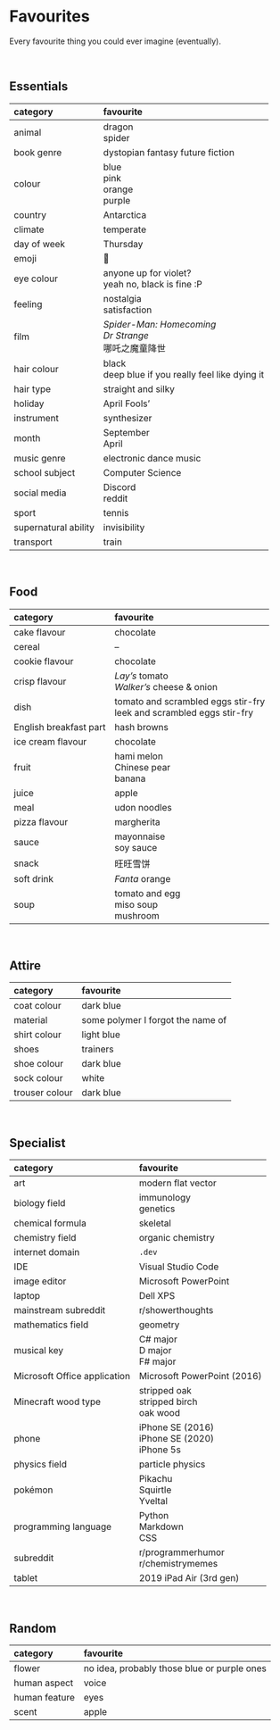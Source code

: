 # Favourites

Every favourite thing you could ever imagine (eventually).


<br>


## Essentials

| category | favourite |
| :------- | :-------- |
| animal | dragon <br> spider |
| book genre | dystopian fantasy future fiction |
| colour | blue <br> pink <br> orange <br> purple |
| country | Antarctica |
| climate | temperate |
| day of week | Thursday |
| emoji | 👀 |
| eye colour | anyone up for violet? <br> yeah no, black is fine :P |
| feeling | nostalgia <br> satisfaction |
| film | *Spider-Man: Homecoming* <br> *Dr Strange* <br> 哪吒之魔童降世 |
| hair colour | black <br> deep blue if you really feel like dying it |
| hair type | straight and silky |
| holiday | April Fools’ |
| instrument | synthesizer |
| month | September <br> April |
| music genre | electronic dance music |
| school subject | Computer Science |
| social media | Discord <br> reddit |
| sport | tennis |
| supernatural ability | invisibility |
| transport | train |


<br>


## Food

| category | favourite |
| :------- | :-------- |
| cake flavour | chocolate |
| cereal | – |
| cookie flavour | chocolate |
| crisp flavour | *Lay’s* tomato <br> *Walker’s* cheese & onion |
| dish | tomato and scrambled eggs stir-fry <br> leek and scrambled eggs stir-fry |
| English breakfast part | hash browns |
| ice cream flavour | chocolate |
| fruit | hami melon <br> Chinese pear <br> banana |
| juice | apple |
| meal | udon noodles |
| pizza flavour | margherita |
| sauce | mayonnaise <br> soy sauce |
| snack | 旺旺雪饼 |
| soft drink | *Fanta* orange |
| soup | tomato and egg <br> miso soup <br> mushroom |


<br>


## Attire

| category | favourite |
| :------- | :-------- |
| coat colour | dark blue |
| material | some polymer I forgot the name of |
| shirt colour | light blue |
| shoes | trainers |
| shoe colour | dark blue |
| sock colour | white |
| trouser colour | dark blue |


<br>


## Specialist

| category | favourite |
| :------- | :-------- |
| art | modern flat vector |
| biology field | immunology <br> genetics |
| chemical formula | skeletal |
| chemistry field | organic chemistry |
| internet domain | `.dev` |
| IDE | Visual Studio Code |
| image editor | Microsoft PowerPoint |
| laptop | Dell XPS |
| mainstream subreddit | r/showerthoughts |
| mathematics field | geometry |
| musical key | C# major <br> D major <br> F# major |
| Microsoft Office application | Microsoft PowerPoint (2016) |
| Minecraft wood type | stripped oak <br> stripped birch <br> oak wood |
| phone | iPhone SE (2016) <br> iPhone SE (2020) <br> iPhone 5s |
| physics field | particle physics |
| pokémon | Pikachu <br> Squirtle <br> Yveltal |
| programming language | Python <br> Markdown <br> CSS |
| subreddit | r/programmerhumor <br> r/chemistrymemes |
| tablet | 2019 iPad Air (3rd gen) |


<br>


## Random

| category | favourite |
| :------- | :-------- |
| flower | no idea, probably those blue or purple ones |
| human aspect | voice |
| human feature | eyes |
| scent | apple |
